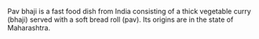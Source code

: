 Pav bhaji is a fast food dish from India consisting of a thick vegetable curry (bhaji) served with a soft bread roll (pav). Its origins are in the state of Maharashtra.